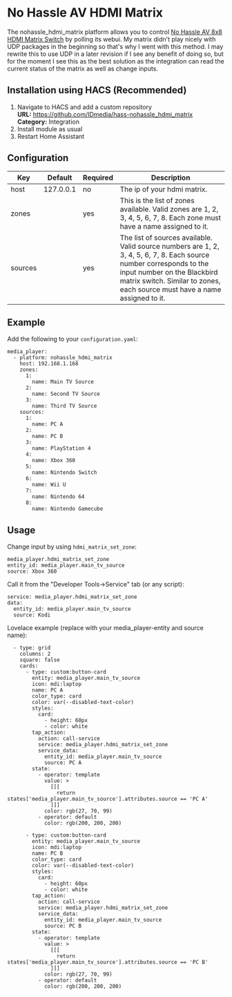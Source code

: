 No Hassle AV HDMI Matrix
============
The nohassle_hdmi_matrix platform allows you to control [No Hassle AV 8x8 HDMI Matrix Switch](https://www.amazon.com/HDMI-Matrix-Switcher-18GBPS-Ultra/dp/B01GKFQNG8) by polling its webui. My matrix didn't play nicely with UDP packages in the beginning so that's why I went with this method. I may rewrite this to use UDP in a later revision if I see any benefit of doing so, but for the moment I see this as the best solution as the integration can read the current status of the matrix as well as change inputs.

## Installation using HACS (Recommended)
1. Navigate to HACS and add a custom repository  
    **URL:** https://github.com/IDmedia/hass-nohassle_hdmi_matrix  
    **Category:** Integration
2. Install module as usual
3. Restart Home Assistant

## Configuration
| Key | Default | Required | Description
| --- | --- | --- | ---
| host | 127.0.0.1 | no | The ip of your hdmi matrix.
| zones |   | yes | This is the list of zones available. Valid zones are 1, 2, 3, 4, 5, 6, 7, 8. Each zone must have a name assigned to it.
| sources |   | yes | The list of sources available. Valid source numbers are 1, 2, 3, 4, 5, 6, 7, 8. Each source number corresponds to the input number on the Blackbird matrix switch. Similar to zones, each source must have a name assigned to it.

## Example
Add the following to your `configuration.yaml`:
```
media_player:
  - platform: nohassle_hdmi_matrix
    host: 192.168.1.168
    zones:
      1:
        name: Main TV Source
      2:
        name: Second TV Source
      3:
        name: Third TV Source
    sources:
      1:
        name: PC A
      2:
        name: PC B
      3:
        name: PlayStation 4
      4:
        name: Xbox 360
      5:
        name: Nintendo Switch
      6:
        name: Wii U
      7:
        name: Nintendo 64
      8:
        name: Nintendo Gamecube
```

## Usage
Change input by using `hdmi_matrix_set_zone`:
```
media_player.hdmi_matrix_set_zone
entity_id: media_player.main_tv_source
source: Xbox 360
```

Call it from the "Developer Tools->Service" tab (or any script):
```
service: media_player.hdmi_matrix_set_zone
data:
  entity_id: media_player.main_tv_source
  source: Kodi
```

Lovelace example (replace with your media_player-entity and source name):
```
  - type: grid
    columns: 2
    square: false
    cards:
      - type: custom:button-card
        entity: media_player.main_tv_source
        icon: mdi:laptop
        name: PC A
        color_type: card
        color: var(--disabled-text-color)
        styles:
          card:
            - height: 60px
            - color: white
        tap_action:
          action: call-service
          service: media_player.hdmi_matrix_set_zone
          service_data:
            entity_id: media_player.main_tv_source
            source: PC A
        state:
          - operator: template
            value: >
              [[[
                return states['media_player.main_tv_source'].attributes.source == 'PC A'
              ]]]
            color: rgb(27, 70, 99)
          - operator: default
            color: rgb(200, 200, 200)

      - type: custom:button-card
        entity: media_player.main_tv_source
        icon: mdi:laptop
        name: PC B
        color_type: card
        color: var(--disabled-text-color)
        styles:
          card:
            - height: 60px
            - color: white
        tap_action:
          action: call-service
          service: media_player.hdmi_matrix_set_zone
          service_data:
            entity_id: media_player.main_tv_source
            source: PC B
        state:
          - operator: template
            value: >
              [[[
                return states['media_player.main_tv_source'].attributes.source == 'PC B'
              ]]]
            color: rgb(27, 70, 99)
          - operator: default
            color: rgb(200, 200, 200)
```
